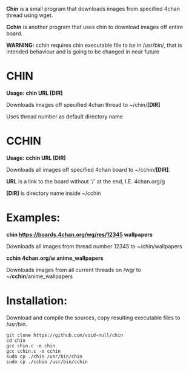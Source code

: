**Chin** is a small program that downloads images from specified 4chan thread using wget.

**Cchin** is another program that uses chin to download images off entire board.

**WARNING:** cchin requires chin executable file to be in /usr/bin/, that is intended behaviour and is going to be changed in near future 

CHIN
====
**Usage: chin URL [DIR]**

Downloads images off specified 4chan thread to ~/chin/**[DIR]**

Uses thread number as default directory name

CCHIN
=====
**Usage: cchin URL [DIR]**

Downloads all images off specified 4chan board to ~/cchin/**[DIR]**.

**URL** is a link to the board without '/' at the end, I.E.  4chan.org/g

**[DIR]** is directory name inside ~/cchin

Examples:
=========
**chin https://boards.4chan.org/wg/res/12345 wallpapers**

Downloads all images from thread number 12345 to ~/chin/wallpapers

**cchin 4chan.org/w anime_wallpapers**

Downloads images from all current threads on /wg/ to ~/**cchin**/anime_wallpapers

Installation:
=============
Download and compile the sources, copy resulting executable files to /usr/bin.
```
git clone https://github.com/void-null/chin
cd chin
gcc chin.c -o chin
gcc cchin.c -o cchin
sudo cp ./chin /usr/bin/chin
sudo cp ./cchin /usr/bin/cchin
```
